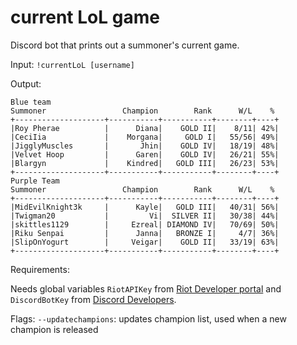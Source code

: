 # current LoL game

Discord bot that prints out a summoner's current game.

Input: `!currentLoL [username]`

Output:

```
Blue team
Summoner                 Champion        Rank      W/L    %
+--------------------+-----------+-----------+--------+----+
|Roy Pherae          |      Diana|    GOLD II|    8/11| 42%|
|CeciIia             |    Morgana|     GOLD I|   55/56| 49%|
|JigglyMuscles       |       Jhin|    GOLD IV|   18/19| 48%|
|Velvet Hoop         |      Garen|    GOLD IV|   26/21| 55%|
|Blargyn             |    Kindred|   GOLD III|   26/23| 53%|
+--------------------+-----------+-----------+--------+----+
Purple Team
Summoner                 Champion        Rank      W/L    %
+--------------------+-----------+-----------+--------+----+
|MidEvilKnight3k     |      Kayle|   GOLD III|   40/31| 56%|
|Twigman20           |         Vi|  SILVER II|   30/38| 44%|
|skittles1129        |     Ezreal| DIAMOND IV|   70/69| 50%|
|Riku Senpai         |      Janna|   BRONZE I|     4/7| 36%|
|SlipOnYogurt        |     Veigar|    GOLD II|   33/19| 63%|
+--------------------+-----------+-----------+--------+----+
```

Requirements:

Needs global variables `RiotAPIKey` from [Riot Developer portal](https://developer.riotgames.com/) and `DiscordBotKey` from [Discord Developers](https://discordapp.com/developer).

Flags:
`--updatechampions`: updates champion list, used when a new champion is released
